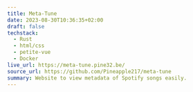 ```yaml
---
title: Meta-Tune
date: 2023-08-30T10:36:35+02:00
draft: false
techstack:
  - Rust
  - html/css
  - petite-vue
  - Docker
live_url: https://meta-tune.pine32.be/
source_url: https://github.com/Pineapple217/meta-tune
summary: Website to view metadata of Spotify songs easily.
---
```


